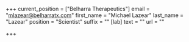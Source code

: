 +++
current_position = ["Belharra Therapeutics"]
email = "mlazear@belharratx.com"
first_name = "Michael Lazear"
last_name = "Lazear"
position = "Scientist"
suffix = ""
[lab]
text = ""
url = ""

+++
